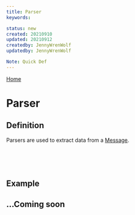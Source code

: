 ```yaml
---
title: Parser
keywords: 

status: new
created: 20210910
updated: 20210912
createdby: JennyWrenWolf
updatedby: JennyWrenWolf

Note: Quick Def
---
```

[Home](../Index.md)

# Parser

## Definition

Parsers are used to extract data from a [Message](./Glossary/Message.md).

<br>
<br>
<br>

## Example

## ...Coming soon